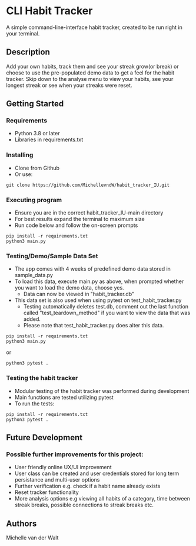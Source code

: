 # CLI Habit Tracker

A simple command-line-interface habit tracker, created to be run right in your terminal.  

## Description

Add your own habits, track them and see your streak grow(or break) or choose to use the pre-populated demo data to get a feel for the habit tracker. 
Skip down to the analyse menu to view your habits, see your longest streak or see when your streaks were reset.

## Getting Started

### Requirements

* Python 3.8 or later
* Libraries in requirements.txt

### Installing

* Clone from Github
* Or use: 
```
git clone https://github.com/MichellevndW/habit_tracker_IU.git
```

### Executing program

* Ensure you are in the correct habit_tracker_IU-main directory
* For best results expand the terminal to maximum size
* Run code below and follow the on-screen prompts

```
pip install -r requirements.txt
python3 main.py
```

### Testing/Demo/Sample Data Set

* The app comes with 4 weeks of predefined demo data stored in sample_data.py
* To load this data, execute main.py as above, when prompted whether you want to load the demo data, choose yes.
    * Data can now be viewed in "habit_tracker.db"
* This data set is also used when using pytest on test_habit_tracker.py
    * Testing automatically deletes test.db, comment out the last function called "test_teardown_method" if you want to view the data that was added. 
    * Please note that test_habit_tracker.py does alter this data.

```
pip install -r requirements.txt
python3 main.py
```
or
```
python3 pytest . 
```

### Testing the habit tracker

* Modular testing of the habit tracker was performed during development
* Main functions are tested utilizing pytest
* To run the tests:

```
pip install -r requirements.txt
python3 pytest . 
```

## Future Development

### Possible further improvements for this project:

* User friendly online UX/UI improvement
* User class can be created and user credentials stored for long term persistance and multi-user options
* Further verification e.g. check if a habit name already exists
* Reset tracker functionality
* More analysis options e.g viewing all habits of a category, time between streak breaks, possible connections to streak breaks etc. 

## Authors

Michelle van der Walt


